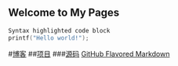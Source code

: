 ## Welcome to My Pages

```c
Syntax highlighted code block
printf("Hello world!");
```
#[博客](http://www.baidu.com/)
##[项目]()
###[源码]()
 [GitHub Flavored Markdown](https://guides.github.com/features/mastering-markdown/)
